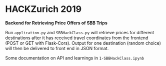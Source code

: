 # HACKZurich 2019 

**Backend for Retrieving Price Offers of SBB Trips**

Run `application.py` and `SBBHackClass.py` will retrieve prices for different 
destinations after it has received travel coordinates from the frontend (POST or 
GET with Flask-Cors). Output for one destination (random choice) will then be 
delivered to front end in JSON format.

Some documentation on API and learnings in `1-SBBHackClass.ipynb`
